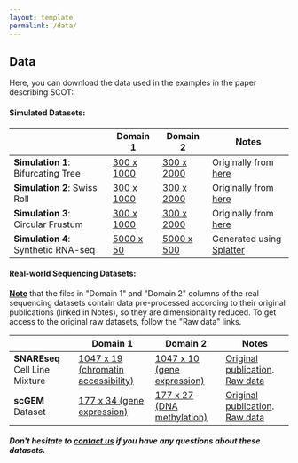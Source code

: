 ```yaml
---
layout: template
permalink: /data/
---
```


## Data
Here, you can download the data used in the examples in the paper describing SCOT:

#### Simulated Datasets:

|                                 | Domain 1 | Domain 2 | Notes |
| --------------------------------|----------|----------|----------
| **Simulation 1**: Bifurcating Tree  |[300 x 1000](data/s1_mapped1.txt)|[300 x 2000](data/s1_mapped2.txt)| Originally from [here](https://noble.gs.washington.edu/proj/mmd-ma/)|
| **Simulation 2**: Swiss Roll        |[300 x 1000](data/s2_mapped1.txt)|[300 x 2000](data/s2_mapped2.txt)| Originally from [here](https://noble.gs.washington.edu/proj/mmd-ma/)|
| **Simulation 3**: Circular Frustum  |[300 x 1000](data/s3_mapped1.txt)|[300 x 2000](data/s3_mapped2.txt)| Originally from [here](https://noble.gs.washington.edu/proj/mmd-ma/)|
| **Simulation 4**: Synthetic RNA-seq |[5000 x 50](data/s4_splatterX.txt)|[5000 x 500](data/s4_splattery.txt)|Generated using [Splatter](https://bioconductor.org/packages/devel/bioc/vignettes/splatter/inst/doc/splatter.html)|

#### Real-world Sequencing Datasets:
**<ins>Note</ins>** that the files in "Domain 1" and "Domain 2" columns of the real sequencing datasets contain data pre-processed according to their original publications (linked in Notes), so they are dimensionality reduced. To get access to the original raw datasets, follow the "Raw data" links.

|                                       | Domain 1 | Domain 2 | Notes |
| --------------------------------------|----------|----------|-------|
| **SNAREseq** Cell Line Mixture            |[1047 x 19 (chromatin accessibility)](data/snare_chromatin.txt)|[1047 x 10 (gene expression)](data/snare_rna.txt)|[Original publication](https://www.nature.com/articles/s41587-019-0290-0). [Raw data](https://www.ncbi.nlm.nih.gov/geo/query/acc.cgi?acc=GSE126074) |
| **scGEM** Dataset                         |[177 x 34 (gene expression)](data/scGEM_expression.txt)|[177 x 27 (DNA methylation)](data/scGEM_methylation.txt)|[Original publication](https://pubmed.ncbi.nlm.nih.gov/27525975/). [Raw data](https://www.nature.com/articles/nmeth.3961#Sec11) |

##### Don't hesitate to [contact us](rsinghlab.github.io/SCOT/contact) if you have any questions about these datasets.